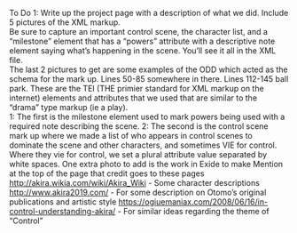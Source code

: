 To Do
1:  Write up the project page with a description of what we did.  Include 5 pictures of the XML markup.  
    Be sure to capture an important control scene, the character list, and a “milestone” element that has a “powers” attribute with a descriptive note element saying what’s happening in the scene.  You’ll see it all in the XML file.  
   The last 2 pictures to get are some examples of the ODD which acted as the schema for the mark up.  Lines 50-85 somewhere in there.  Lines 112-145 ball park.  These are the TEI (THE primier standard for XML markup on the internet) elements and attributes that we used that are similar to the “drama” type markup (ie a play).  
1:  The first is the milestone element used to mark powers being used with a required note describing the scene.
2:  The second is the control scene mark up where we made a list of who appears in control scenes to dominate the scene and other characters, and sometimes VIE for control. Where they vie for control, we set a plural attribute value separated by white spaces.
One extra photo to add is the work in Exide to make 
Mention at the top of the page that credit goes to these pages 
http://akira.wikia.com/wiki/Akira_Wiki  -  Some character descriptions
http://www.akira2019.com/   -  For some description on Otomo’s original publications and artistic style
https://ogiuemaniax.com/2008/06/16/in-control-understanding-akira/ - For similar ideas regarding the theme of “Control”
